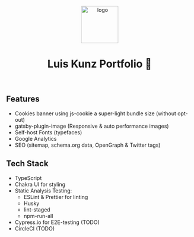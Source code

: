 <a href="https://luiskunz.com" target="_blank">
  <p align="center">
    <img alt="logo" src="https://images.prismic.io/luiskunz/2d9f4f6f-5a33-424a-af74-8af8ce560bcd_lk-logo-300x300.png?auto=compress,format" width="100" heigh="100" />
  </p>
</a>
<h1 align="center">
  Luis Kunz Portfolio  🚀
</h1>
<br>

## Features

- Cookies banner using js-cookie a super-light bundle size (without opt-out)
- gatsby-plugin-image (Responsive & auto performance images)
- Self-host Fonts (typefaces)
- Google Analytics
- SEO (sitemap, schema.org data, OpenGraph & Twitter tags)

## Tech Stack

- TypeScript
- Chakra UI for styling
- Static Analysis Testing:
  - ESLint & Prettier for linting
  - Husky
  - lint-staged
  - npm-run-all
- Cypress.io for E2E-testing (TODO)
- CircleCI (TODO)
